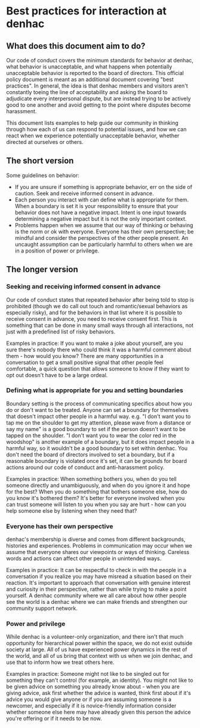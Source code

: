 # Best practices for interaction at denhac


## What does this document aim to do?

Our code of conduct covers the minimum standards for behavior at denhac, what behavior is unacceptable, and what happens when potentially unacceptable behavior is reported to the board of directors. This official policy document is meant as an additional document covering "best practices". In general, the idea is that denhac members and visitors aren't constantly toeing the line of acceptability and asking the board to adjudicate every interpersonal dispute, but are instead trying to be actively good to one another and avoid getting to the point where disputes become harassment. 

This document lists examples to help guide our community in thinking through how each of us can respond to potential issues, and how we can react when we experience potentially unacceptable behavior, whether directed at ourselves or others. 

## The short version

Some guidelines on behavior:

* If you are unsure if something is appropriate behavior, err on the side of caution. Seek and receive informed consent in advance.
* Each person you interact with can define what is appropriate for them. When a boundary is set it is your responsibility to ensure that your behavior does not have a negative impact. Intent is one input towards determining a negative impact but it is not the only important context.
* Problems happen when we assume that our way of thinking or behaving is the norm or ok with everyone. Everyone has their own perspective; be mindful and consider the perspectives of the other people present. An uncaught assumption can be particularly harmful to others when we are in a position of power or privilege. 

## The longer version

### Seeking and receiving informed consent in advance

Our code of conduct states that repeated behavior after being told to stop is prohibited (though we do call out touch and romantic/sexual behaviors as especially risky), and for the behaviors in that list where it is possible to receive consent in advance, you need to receive consent first. This is something that can be done in many small ways through all interactions, not just with a predefined list of risky behaviors.

Examples in practice: If you want to make a joke about yourself, are you sure there's nobody there who could think it was a harmful comment about them - how would you know? There are many opportunities in a conversation to get a small positive signal that other people feel comfortable, a quick question that allows someone to know if they want to opt out doesn't have to be a large ordeal. 

### Defining what is appropriate for you and setting boundaries

Boundary setting is the process of communicating specifics about how you do or don't want to be treated. Anyone can set a boundary for themselves that doesn't impact other people in a harmful way. e.g. "I don't want you to tap me on the shoulder to get my attention, please wave from a distance or say my name" is a good boundary to set if the person doesn't want to be tapped on the shoulder. "I don't want you to wear the color red in the woodshop" is another example of a boundary, but it does impact people in a harmful way, so it wouldn't be a good boundary to set within denhac. You don't need the board of directors involved to set a boundary, but if a reasonable boundary is violated once it's set, it can be grounds for board actions around our code of conduct and anti-harassment policy.

Examples in practice: When something bothers you, when do you tell someone directly and unambiguously, and when do you ignore it and hope for the best? When you do something that bothers someone else, how do you know it's bothered them? It's better for everyone involved when you can trust someone will listen to you when you say are hurt - how can you help someone else by listening when they need that? 

### Everyone has their own perspective

denhac's membership is diverse and comes from different backgrounds, histories and experiences. Problems in communication may occur when we assume that everyone shares our viewpoints or ways of thinking. Careless words and actions can affect other people in unintended ways. 

Examples in practice: It can be respectful to check in with the people in a conversation if you realize you may have misread a situation based on their reaction. It's important to approach that conversation with genuine interest and curiosity in their perspective, rather than while trying to make a point yourself. A denhac community where we all care about how other people see the world is a denhac where we can make friends and strengthen our community support network.

### Power and privilege

While denhac is a volunteer-only organization, and there isn't that much opportunity for hierarchical power within the space, we do not exist outside society at large. All of us have experienced power dynamics in the rest of the world, and all of us bring that context with us when we join denhac, and use that to inform how we treat others here.

Examples in practice: Someone might not like to be singled out for something they can't control (for example, an identity). You might not like to be given advice on something you already know about - when you are giving advice, ask first whether the advice is wanted, think first about if it's advice you would give anyone or if you are assuming someone is a newcomer, and especially if it is novice-friendly information consider whether someone else here may have already given this person the advice you're offering or if it needs to be now.

